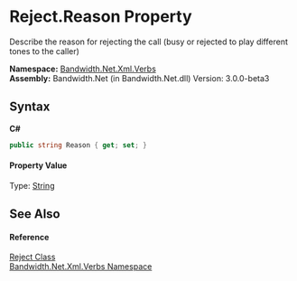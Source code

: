 ﻿# Reject.Reason Property 
 

Describe the reason for rejecting the call (busy or rejected to play different tones to the caller)

**Namespace:**&nbsp;<a href ="N_Bandwidth_Net_Xml_Verbs.md">Bandwidth.Net.Xml.Verbs</a><br />**Assembly:**&nbsp;Bandwidth.Net (in Bandwidth.Net.dll) Version: 3.0.0-beta3

## Syntax

**C#**<br />
``` C#
public string Reason { get; set; }
```


#### Property Value
Type: <a href="http://msdn2.microsoft.com/en-us/library/s1wwdcbf" target="_blank">String</a>

## See Also


#### Reference
<a href ="T_Bandwidth_Net_Xml_Verbs_Reject.md">Reject Class</a><br /><a href ="N_Bandwidth_Net_Xml_Verbs.md">Bandwidth.Net.Xml.Verbs Namespace</a><br />
